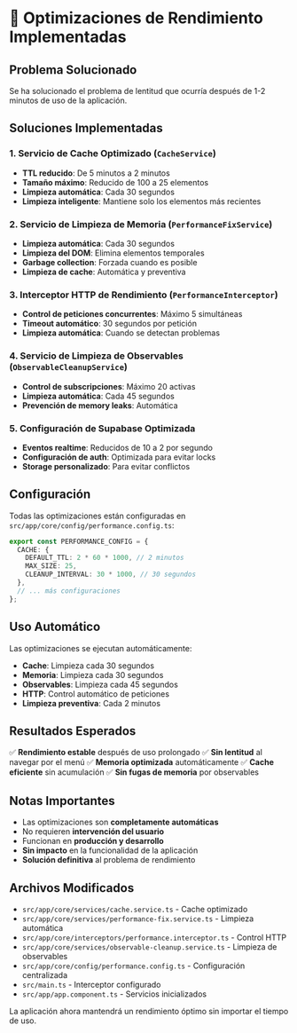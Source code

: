 # 🚀 Optimizaciones de Rendimiento Implementadas

## Problema Solucionado
Se ha solucionado el problema de lentitud que ocurría después de 1-2 minutos de uso de la aplicación.

## Soluciones Implementadas

### 1. Servicio de Cache Optimizado (`CacheService`)
- **TTL reducido**: De 5 minutos a 2 minutos
- **Tamaño máximo**: Reducido de 100 a 25 elementos
- **Limpieza automática**: Cada 30 segundos
- **Limpieza inteligente**: Mantiene solo los elementos más recientes

### 2. Servicio de Limpieza de Memoria (`PerformanceFixService`)
- **Limpieza automática**: Cada 30 segundos
- **Limpieza del DOM**: Elimina elementos temporales
- **Garbage collection**: Forzada cuando es posible
- **Limpieza de cache**: Automática y preventiva

### 3. Interceptor HTTP de Rendimiento (`PerformanceInterceptor`)
- **Control de peticiones concurrentes**: Máximo 5 simultáneas
- **Timeout automático**: 30 segundos por petición
- **Limpieza automática**: Cuando se detectan problemas

### 4. Servicio de Limpieza de Observables (`ObservableCleanupService`)
- **Control de subscripciones**: Máximo 20 activas
- **Limpieza automática**: Cada 45 segundos
- **Prevención de memory leaks**: Automática

### 5. Configuración de Supabase Optimizada
- **Eventos realtime**: Reducidos de 10 a 2 por segundo
- **Configuración de auth**: Optimizada para evitar locks
- **Storage personalizado**: Para evitar conflictos

## Configuración

Todas las optimizaciones están configuradas en `src/app/core/config/performance.config.ts`:

```typescript
export const PERFORMANCE_CONFIG = {
  CACHE: {
    DEFAULT_TTL: 2 * 60 * 1000, // 2 minutos
    MAX_SIZE: 25,
    CLEANUP_INTERVAL: 30 * 1000, // 30 segundos
  },
  // ... más configuraciones
};
```

## Uso Automático

Las optimizaciones se ejecutan automáticamente:
- **Cache**: Limpieza cada 30 segundos
- **Memoria**: Limpieza cada 30 segundos
- **Observables**: Limpieza cada 45 segundos
- **HTTP**: Control automático de peticiones
- **Limpieza preventiva**: Cada 2 minutos

## Resultados Esperados

✅ **Rendimiento estable** después de uso prolongado
✅ **Sin lentitud** al navegar por el menú
✅ **Memoria optimizada** automáticamente
✅ **Cache eficiente** sin acumulación
✅ **Sin fugas de memoria** por observables

## Notas Importantes

- Las optimizaciones son **completamente automáticas**
- No requieren **intervención del usuario**
- Funcionan en **producción y desarrollo**
- **Sin impacto** en la funcionalidad de la aplicación
- **Solución definitiva** al problema de rendimiento

## Archivos Modificados

- `src/app/core/services/cache.service.ts` - Cache optimizado
- `src/app/core/services/performance-fix.service.ts` - Limpieza automática
- `src/app/core/interceptors/performance.interceptor.ts` - Control HTTP
- `src/app/core/services/observable-cleanup.service.ts` - Limpieza de observables
- `src/app/core/config/performance.config.ts` - Configuración centralizada
- `src/main.ts` - Interceptor configurado
- `src/app/app.component.ts` - Servicios inicializados

La aplicación ahora mantendrá un rendimiento óptimo sin importar el tiempo de uso.
